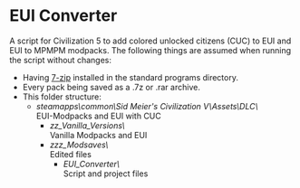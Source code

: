 # EUI Converter
A script for Civilization 5 to add colored unlocked citizens (CUC) to EUI and EUI to MPMPM modpacks.
The following things are assumed when running the script without changes:
* Having [7-zip](https://www.7-zip.org/) installed in the standard programs directory.
* Every pack being saved as a .7z or .rar archive.
* This folder structure:
	* _steamapps\common\Sid Meier's Civilization V\Assets\DLC\\_ \
	EUI-Modpacks and EUI with CUC
		* _zz_Vanilla_Versions\\_ \
		Vanilla Modpacks and EUI
		* _zzz_Modsaves\\_ \
		Edited files
			* _EUI_Converter\\_ \
			Script and project files
